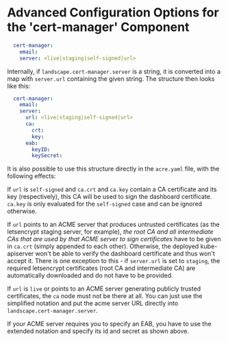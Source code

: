 # Advanced Configuration Options for the 'cert-manager' Component

```yaml
  cert-manager:
    email:                                   
    server: <live|staging|self-signed|url>
```

Internally, if `landscape.cert-manager.server` is a string, it is converted into a map with `server.url` containing the given string. The structure then looks like this:

```yaml
  cert-manager:
    email:                                   
    server: 
      url: <live|staging|self-signed|url>
      ca:
        crt:
        key:
      eab:
        keyID:
        keySecret:
```

It is also possible to use this structure directly in the `acre.yaml` file, with the following effects:

If `url` is `self-signed` and `ca.crt` and `ca.key` contain a CA certificate and its key (respectively), this CA will be used to sign the dashboard certificate.
`ca.key` is only evaluated for the `self-signed` case and can be ignored otherwise.

If `url` points to an ACME server that produces untrusted certificates (as the letsencrypt staging server, for example), *the root CA and all intermediate CAs that are used by that ACME server to sign certificates* have to be given in `ca.crt` (simply appended to each other). Otherwise, the deployed kube-apiserver won't be able to verify the dashboard certificate and thus won't accept it. There is one exception to this - if `server.url` is set to `staging`, the required letsencrypt certificates (root CA and intermediate CA) are automatically downloaded and do not have to be provided.

If `url` is `live` or points to an ACME server generating publicly trusted certificates, the `ca` node must not be there at all. You can just use the simplified notation and put the acme server URL directly into `landscape.cert-manager.server`.

If your ACME server requires you to specify an EAB, you have to use the extended notation and specify its id and secret as shown above.

